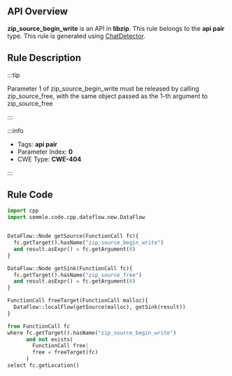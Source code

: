 ---
---


## API Overview
**zip_source_begin_write** is an API in **libzip**. This rule belongs to the **api pair** type. This rule is generated using [ChatDetector](../../tools/ChatDetector).
## Rule Description

:::tip

Parameter 1 of zip_source_begin_write must be released by calling zip_source_free, with the same object passed as the 1-th argument to zip_source_free

:::

:::info

- Tags: **api pair**
- Parameter Index: **0**
- CWE Type: **CWE-404**

:::

## Rule Code
```python
import cpp
import semmle.code.cpp.dataflow.new.DataFlow


DataFlow::Node getSource(FunctionCall fc){
  fc.getTarget().hasName("zip_source_begin_write")
  and result.asExpr() = fc.getArgument(0)
}

DataFlow::Node getSink(FunctionCall fc){
  fc.getTarget().hasName("zip_source_free")
  and result.asExpr() = fc.getArgument(0)
}

FunctionCall freeTarget(FunctionCall malloc){
  DataFlow::localFlow(getSource(malloc), getSink(result))
}

from FunctionCall fc
where fc.getTarget().hasName("zip_source_begin_write")
      and not exists(
        FunctionCall free| 
        free = freeTarget(fc)
      )
select fc.getLocation()
```